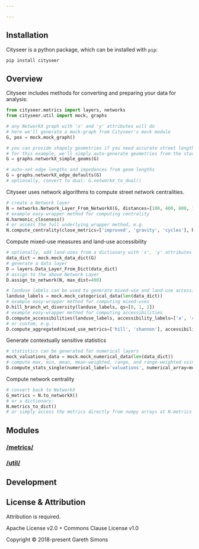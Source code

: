 ```yaml
---

---
```


## Installation

Cityseer is a python package, which can be installed with `pip`:
```bash
pip install cityseer
```

## Overview

Cityseer includes methods for converting and preparing your data for analysis:
```python
from cityseer.metrics import layers, networks
from cityseer.util import mock, graphs

# any NetworkX graph with 'x' and 'y' attributes will do
# here we'll generate a mock-graph from Cityseer's mock module
G, pos = mock.mock_graph()

# you can provide shapely geometries if you need accurate street lengths (or angles in the case of the dual graph)
# for this example, we'll simply auto-generate geometries from the start to end node of each network edge
G = graphs.networkX_simple_geoms(G)

# auto-set edge lengths and impedances from geom lengths
G = graphs.networkX_edge_defaults(G)
# optionally, convert to dual: G.networkX_to_dual()
```

Cityseer uses network algorithms to compute street network centralities.
```python
# create a Network layer
N = networks.Network_Layer_From_NetworkX(G, distances=[100, 400, 800, 1600], angular=False)
# example easy-wrapper method for computing centrality
N.harmonic_closeness()
# or access the full underlying wrapper method, e.g.
N.compute_centrality(close_metrics=['improved', 'gravity', 'cycles'], between_metrics=['betweenness_gravity'])
```

Compute mixed-use measures and land-use accessibility
```python
# optionally, add land-uses from a dictionary with 'x', 'y' attributes
data_dict = mock.mock_data_dict(G)
# generate a data layer
D = layers.Data_Layer_From_Dict(data_dict)
# assign to the above Network Layer
D.assign_to_network(N, max_dist=400)

# landuse labels can be used to generate mixed-use and land-use accessibility measures
landuse_labels = mock.mock_categorical_data(len(data_dict))
# example easy-wrapper method for computing mixed-uses
D.hill_branch_wt_diversity(landuse_labels, qs=[0, 1, 2])
# example easy-wrapper method for computing accessibilities
D.compute_accessibilities(landuse_labels, accessibility_labels=['a', 'c'])
# or custom, e.g.: 
D.compute_aggregated(mixed_use_metrics=['hill', 'shannon'], accessibility_labels=['a', 'b'])
```

Generate contextually sensitive statistics
```python
# statistics can be generated for numerical layers
mock_valuations_data = mock.mock_numerical_data(len(data_dict))
# compute max, min, mean, mean-weighted, range, and range-weighted using local distance thresholds
D.compute_stats_single(numerical_label='valuations', numerical_array=mock_valuations_data)
```

Compute network centrality
```python
# convert back to NetworkX
G_metrics = N.to_networkX()
# or a dictionary:
N.metrics_to_dict()
# or simply access the metrics directly from numpy arrays at N.metrics
```


Modules
-------

### [/metrics/](metrics/README.md)

### [/util/](util/README.md)


Development
----------


License & Attribution
---------------------

Attribution is required.

Apache License v2.0 + Commons Clause License v1.0

Copyright © 2018-present Gareth Simons
